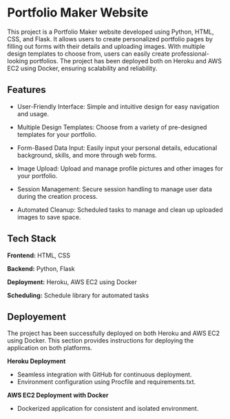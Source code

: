
# Portfolio Maker Website

This project is a Portfolio Maker website developed using Python, HTML, CSS, and Flask. It allows users to create personalized portfolio pages by filling out forms with their details and uploading images. With multiple design templates to choose from, users can easily create professional-looking portfolios. The project has been deployed both on Heroku and AWS EC2 using Docker, ensuring scalability and reliability.





## Features

- User-Friendly Interface: Simple and intuitive design for easy navigation and usage.

- Multiple Design Templates: Choose from a variety of pre-designed templates for your portfolio.
- Form-Based Data Input: Easily input your personal details, educational background, skills, and more through web forms.
- Image Upload: Upload and manage profile pictures and other images for your portfolio.
- Session Management: Secure session handling to manage user data during the creation process.
- Automated Cleanup: Scheduled tasks to manage and clean up uploaded images to save space.


## Tech Stack

**Frontend:**  HTML, CSS

**Backend:** Python, Flask

**Deployment:** Heroku, AWS EC2 using Docker

**Scheduling:** Schedule library for automated tasks


## Deployement
The project has been successfully deployed on both Heroku and AWS EC2 using Docker. This section provides instructions for deploying the application on both platforms. 

**Heroku Deployment**  
- Seamless integration with GitHub for continuous deployment.
- Environment configuration using Procfile and requirements.txt.

**AWS EC2 Deployment with Docker**  
- Dockerized application for consistent and isolated environment.
